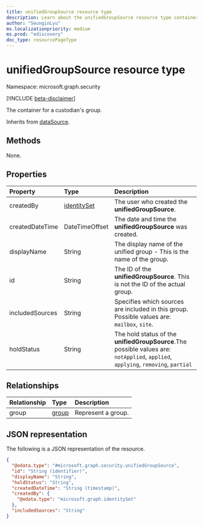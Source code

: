 ```yaml
---
title: unifiedGroupSource resource type
description: Learn about the unifiedGroupSource resource type container for a custodian's group.
author: "SeunginLyu"
ms.localizationpriority: medium
ms.prod: "ediscovery"
doc_type: resourcePageType
---
```


# unifiedGroupSource resource type

Namespace: microsoft.graph.security

[!INCLUDE [beta-disclaimer](../../includes/beta-disclaimer.md)]

The container for a custodian's group.

Inherits from [dataSource](../resources/security-datasource.md).

## Methods
None.
## Properties
|Property|Type|Description|
|:---|:---|:---|
|createdBy|[identitySet](../resources/identityset.md)|The user who created the **unifiedGroupSource**.|
|createdDateTime|DateTimeOffset|The date and time the **unifiedGroupSource** was created.|
|displayName|String|The display name of the unified group - This is the name of the group.|
|id|String|The ID of the **unifiedGroupSource**. This is not the ID of the actual group.|
|includedSources|String|Specifies which sources are included in this group. Possible values are: `mailbox`, `site`.|
|holdStatus|String|The hold status of the **unifiedGroupSource**.The possible values are: `notApplied`, `applied`, `applying`, `removing`, `partial`|

## Relationships
|Relationship|Type|Description|
|:---|:---|:---|
|group|[group](../resources/group.md)|Represent a group.|

## JSON representation
The following is a JSON representation of the resource.
<!-- {
  "blockType": "resource",
  "keyProperty": "id",
  "@odata.type": "microsoft.graph.security.unifiedGroupSource",
  "baseType": "microsoft.graph.security.dataSource",
  "openType": false
}
-->
``` json
{
  "@odata.type": "#microsoft.graph.security.unifiedGroupSource",
  "id": "String (identifier)",
  "displayName": "String",
  "holdStatus": "String",
  "createdDateTime": "String (timestamp)",
  "createdBy": {
    "@odata.type": "microsoft.graph.identitySet"
  },
  "includedSources": "String"
}
```

